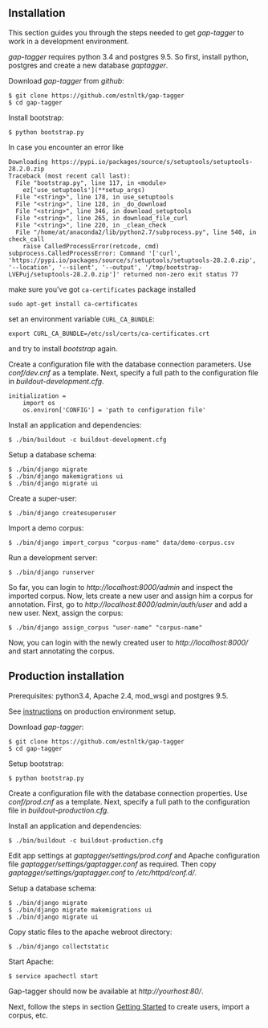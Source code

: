 ## Installation
This section guides you through the steps needed to get *gap-tagger* to work in a development environment.

*gap-tagger* requires python 3.4 and postgres 9.5.
So first, install python, postgres and create a new database *gaptagger*.

Download *gap-tagger* from *github*:

    $ git clone https://github.com/estnltk/gap-tagger
    $ cd gap-tagger

Install bootstrap:

    $ python bootstrap.py

In case you encounter an error like

    Downloading https://pypi.io/packages/source/s/setuptools/setuptools-28.2.0.zip
    Traceback (most recent call last):
      File "bootstrap.py", line 117, in <module>
        ez['use_setuptools'](**setup_args)
      File "<string>", line 178, in use_setuptools
      File "<string>", line 128, in _do_download
      File "<string>", line 346, in download_setuptools
      File "<string>", line 265, in download_file_curl
      File "<string>", line 220, in _clean_check
      File "/home/at/anaconda2/lib/python2.7/subprocess.py", line 540, in check_call
        raise CalledProcessError(retcode, cmd)
    subprocess.CalledProcessError: Command '['curl', 'https://pypi.io/packages/source/s/setuptools/setuptools-28.2.0.zip', '--location', '--silent', '--output', '/tmp/bootstrap-LVEPuj/setuptools-28.2.0.zip']' returned non-zero exit status 77

make sure you've got `ca-certificates` package installed

    sudo apt-get install ca-certificates

set an environment variable `CURL_CA_BUNDLE`:

    export CURL_CA_BUNDLE=/etc/ssl/certs/ca-certificates.crt

and try to install *bootstrap* again.


Create a configuration file with the database connection parameters.
Use *conf/dev.cnf* as a template.
Next, specify a full path to the configuration file in *buildout-development.cfg*.

    initialization =
        import os
        os.environ['CONFIG'] = 'path to configuration file'

Install an application and dependencies:

    $ ./bin/buildout -c buildout-development.cfg

Setup a database schema:

    $ ./bin/django migrate
    $ ./bin/django makemigrations ui
    $ ./bin/django migrate ui

Create a super-user:

    $ ./bin/django createsuperuser

Import a demo corpus:

    $ ./bin/django import_corpus "corpus-name" data/demo-corpus.csv

Run a development server:

    $ ./bin/django runserver

So far, you can login to *http://localhost:8000/admin* and inspect the imported corpus.
Now, lets create a new user and assign him a corpus for annotation.
First, go to *http://localhost:8000/admin/auth/user* and add a new user.
Next, assign the corpus:

    $ ./bin/django assign_corpus "user-name" "corpus-name"

Now, you can login with the newly created user to *http://localhost:8000/* and start annotating the corpus.

## Production installation

Prerequisites: python3.4, Apache 2.4, mod_wsgi and postgres 9.5.

See [instructions](production.md) on production environment setup.

Download *gap-tagger*:

    $ git clone https://github.com/estnltk/gap-tagger
    $ cd gap-tagger

Setup bootstrap:

    $ python bootstrap.py

Create a configuration file with the database connection properties.
Use *conf/prod.cnf* as a template.
Next, specify a full path to the configuration file in *buildout-production.cfg*.

Install an application and dependencies:

    $ ./bin/buildout -c buildout-production.cfg

Edit app settings at *gaptagger/settings/prod.conf* and Apache configuration file *gaptagger/settings/gaptagger.conf* as required.
Then copy *gaptagger/settings/gaptagger.conf* to */etc/httpd/conf.d/*.

Setup a database schema:

    $ ./bin/django migrate
    $ ./bin/django migrate makemigrations ui
    $ ./bin/django migrate ui

Copy static files to the apache webroot directory:

    $ ./bin/django collectstatic

Start Apache:

    $ service apachectl start

Gap-tagger should now be available at *http://yourhost:80/*.

Next, follow the steps in section [Getting Started](#getting-started) to create users, import a corpus, etc.
